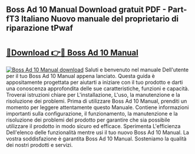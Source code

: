 ## Boss Ad 10 Manual Download gratuit PDF - Part-fT3 Italiano Nuovo manuale del proprietario di riparazione tPwaf

# <h2><a href="http://dfgagj.blite.top/?on=Boss+Ad+10+Manual">🔗Download 👉🔴 Boss Ad 10 Manual</a></h2>

[![Boss Ad 10 Manual download](https://i.imgur.com/lujVjoI.png)](http://dfgagj.blite.top/?on=Boss+Ad+10+Manual)
Saluti e benvenuto nel manuale Dell'utente per il tuo Boss Ad 10 Manual appena lanciato. Questa guida è appositamente progettata per aiutarti a iniziare con il tuo prodotto e darti una conoscenza approfondita delle sue caratteristiche, funzioni e capacità. Troverai istruzioni chiare per L'installazione, L'uso, la manutenzione e la risoluzione dei problemi. Prima di utilizzare Boss Ad 10 Manual, prenditi un momento per leggere attentamente questo Manuale. Contiene informazioni importanti sulla configurazione, il funzionamento, la manutenzione e la risoluzione dei problemi del prodotto per garantire che sia possibile utilizzare il prodotto in modo sicuro ed efficace. Sperimenta L'efficienza Dell'elenco delle funzionalità mentre usi il tuo nuovo Boss Ad 10 Manual. La vostra soddisfazione è garantita Boss Ad 10 Manual. Sosteniamo la qualità dei nostri prodotti e servizi.
